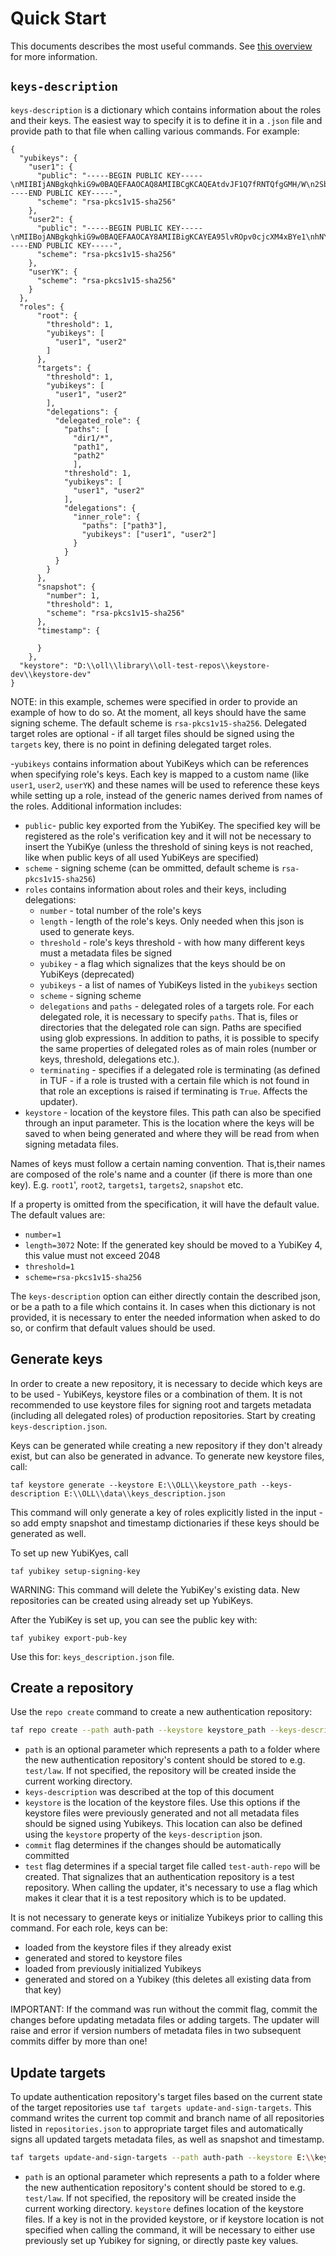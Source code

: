 # Quick Start

This documents describes the most useful commands. See [this overview](repo-creation-and-update-util.md) for more information.

## `keys-description`

`keys-description` is a dictionary which contains information about the roles and their keys. The easiest way to specify it is to define it in a `.json` file and provide path to that file when calling various commands. For example:

```
{
  "yubikeys": {
    "user1": {
      "public": "-----BEGIN PUBLIC KEY-----\nMIIBIjANBgkqhkiG9w0BAQEFAAOCAQ8AMIIBCgKCAQEAtdvJF1Q7fRNTQfgGMH/W\n2Sb4O/PemLHKcBj6Q1Nadvii+lF+lfsD/VqzEuNaM2fpJpostWzJR1jdeyjRZS9G\ndToEA9iSD0MczHRLWa9a1NMcPBC/Edts1oXogk23+NSL/Ugc5H+WikDuwMMYhA3o\nNgVgAtfDfJQJFkbI033DwcYjbBmlt/gnTVNUSHuoG8M2EurchMnZZIqSawEaL82Q\nIFUhEuGSljcb/WRj6XHY7upCvjJOMN2kH/zz4kGR8j5t61TKiLiepjunuQMGg+fl\njEm4v0fandpwWLdx7kYSbftmbQjnuPhBd3g3BQ721O4dYkLA/ncca9XryLqN8Cac\ngQIDAQAB\n-----END PUBLIC KEY-----",
      "scheme": "rsa-pkcs1v15-sha256"
    },
    "user2": {
      "public": "-----BEGIN PUBLIC KEY-----\nMIIBojANBgkqhkiG9w0BAQEFAAOCAY8AMIIBigKCAYEA95lvROpv0cjcXM4xBYe1\nhNYajb/lfM+57UhTteJsTsUgFefLKJmvXLZ7gFVroHTRzMeU0UvCaEWAxFWJiPOr\nxYBOtClSiPs4e0a/safLKDX0zBwT776CqA/EJ/P6+rPc2E2fawmq1k8RzalJj+0W\nz/xr9fKyMpZU7RQjJmuLcyqfUYTdnZHADn0CDM54gBZ4dYDGGQ70Pjmc1otq4jzh\nI390O4W9Gj9yXd6SyxW2Wpj2CI3g4J0pLl2c2Wjf7Jd4PVNxLGAFOU2YLoI4F3Ri\nsACFUWjfT7p6AagSPStzIMik1YfLq+qFUlhn3KbNMAY9afkvdbTPWT+vajjsoc4c\nOAex1y/uZ2npn/5Q0lT7gMH/JxB3GmAYHCew5W6GmO2mRfNO3J8A+hqS3nKGEbfR\ncb7V176O/tdRM0HguIWAuV75khrCpGLx/fZNAMFf3Q9p0iJsx9p6gCAHERi5e4BJ\nSCBkbtVGGsQ7JM7ptSiLLgi79hIXWehZFUIjuU7a2y4xAgMBAAE=\n-----END PUBLIC KEY-----",
      "scheme": "rsa-pkcs1v15-sha256"
    },
    "userYK": {
      "scheme": "rsa-pkcs1v15-sha256"
    }
  },
  "roles": {
      "root": {
        "threshold": 1,
        "yubikeys": [
          "user1", "user2"
        ]
      },
      "targets": {
        "threshold": 1,
        "yubikeys": [
          "user1", "user2"
        ],
        "delegations": {
          "delegated_role": {
            "paths": [
              "dir1/*",
              "path1",
              "path2"
              ],
            "threshold": 1,
            "yubikeys": [
              "user1", "user2"
            ],
            "delegations": {
              "inner_role": {
                "paths": ["path3"],
                "yubikeys": ["user1", "user2"]
              }
            }
          }
        }
      },
      "snapshot": {
        "number": 1,
        "threshold": 1,
        "scheme": "rsa-pkcs1v15-sha256"
      },
      "timestamp": {

      }
    },
  "keystore": "D:\\oll\\library\\oll-test-repos\\keystore-dev\\keystore-dev"
}
```

NOTE: in this example, schemes were specified in order to provide an example of how to do so.
At the moment, all keys should have the same signing scheme.
The default scheme is `rsa-pkcs1v15-sha256`. Delegated target roles are optional - if all target files
should be signed using the `targets` key, there is no point in defining delegated target roles.

-`yubikeys` contains information about YubiKeys which can be references when specifying role's keys. Each key is
mapped to a custom name (like `user1`, `user2`, `userYK`) and these names will be used to reference these keys
while setting up a role, instead of the generic names derived from names of the roles. Additional information
includes:
  - `public`- public key exported from the YubiKey. The specified key will be registered as the role's verification
  key and it will not be necessary to insert the YubiKye (unless the threshold of sining keys is not reached, like when
  public keys of all used YubiKeys are specified)
  - `scheme` - signing scheme (can be ommitted, default scheme is `rsa-pkcs1v15-sha256`)
- `roles` contains information about roles and their keys, including delegations:
  -  `number` - total number of the role's keys
  - `length` - length of the role's keys. Only needed when this json is used to generate keys.
  - `threshold` - role's keys threshold - with how many different keys must a metadata files be signed
  - `yubikey` - a flag which signalizes that the keys should be on YubiKeys (deprecated)
  - `yubikeys` - a list of names of YubiKeys listed in the `yubikeys` section
  - `scheme` - signing scheme
  - `delegations` and `paths` - delegated roles of a targets role. For each delegated role, it is necessary to specify `paths`. That is, files or directories that the delegated role can sign. Paths are specified using glob expressions. In addition to paths, it is possible to specify the same properties of delegated roles as of main roles (number or keys, threshold, delegations etc.).
  - `terminating` - specifies if a delegated role is terminating (as defined in TUF - if a role is trusted with a certain file which is not found in that role an exceptions is raised if terminating is `True`. Affects the updater).
- `keystore` - location of the keystore files. This path can also be specified through an input parameter. This is the location where the keys will be saved to when being generated and where they will be read from when signing metadata files.

Names of keys must follow a certain naming convention. That is,their names are composed of the role's name
and a counter (if there is more than one key). E.g. `root1`', `root2`, `targets1`, `targets2`, `snapshot` etc.

If a property is omitted from the specification, it will have the default value. The default values are:
- `number=1`
- `length=3072` Note: If the generated key should be moved to a YubiKey 4, this value must not exceed 2048
- `threshold=1`
- `scheme=rsa-pkcs1v15-sha256`

The `keys-description` option can either directly contain the described json, or be a path to a file
which contains it.
In cases when this dictionary is not provided, it is necessary to enter the needed
information when asked to do so, or confirm that default values should be used.

## Generate keys

In order to create a new repository, it is necessary to decide which keys are to be used - YubiKeys, keystore files
or a combination of them. It is not recommended to use keystore files for signing root and targets metadata (including all delegated roles) of production repositories. Start by creating `keys-description.json`.

Keys can be generated while creating a new repository if they don't already exist, but can also be generated in advance.
To generate new keystore files, call:

`taf keystore generate --keystore E:\\OLL\\keystore_path --keys-description E:\\OLL\\data\\keys_description.json`

This command will only generate a key of roles explicitly listed in the input - so add empty snapshot and timestamp
dictionaries if these keys should be generated as well.

To set up new YubiKyes, call

`taf yubikey setup-signing-key`

WARNING: This command will delete the YubiKey's existing data. New repositories can be created using already set
up YubiKeys.

After the YubiKey is set up, you can see the public key with:

`taf yubikey export-pub-key`

Use this for: `keys_description.json` file.

## Create a repository

Use the `repo create` command to create a new authentication repository:

```bash
taf repo create --path auth-path --keystore keystore_path --keys-description keys-description.json --commit --test
```

- `path` is an optional parameter which represents a path to a folder where the new authentication repository's content should be stored to e.g. `test/law`. If not specified, the repository will be created inside the current working directory.
- `keys-description` was described at the top of this document
- `keystore` is the location of the keystore files. Use this options if the keystore files were previously generated and not all metadata files should be signed using Yubikeys. This location can also be defined using the `keystore` property of the `keys-description` json.
- `commit` flag determines if the changes should be automatically committed
- `test`  flag determines if a special target file called `test-auth-repo` will be created. That
signalizes that an authentication repository is a test repository. When calling the updater,
it's necessary to use a flag which makes it clear that it is a test repository which is to
be updated.

It is not necessary to generate keys or initialize Yubikeys prior to calling this command.
For each role, keys can be:
- loaded from the keystore files if they already exist
- generated and stored to keystore files
- loaded from previously initialized Yubikeys
- generated and stored on a Yubikey (this deletes all existing data from that key)

IMPORTANT: If the command was run without the commit flag, commit the changes before updating metadata files
or adding targets. The updater will raise and error if version numbers of metadata files in two subsequent
commits differ by more than one!

## Update targets

To update authentication repository's target files based on the current state of the target repositories use
`taf targets update-and-sign-targets`.  This command writes the current top commit and branch name of all
repositories listed in `repositories.json` to appropriate target files and automatically signs all updated
targets metadata files, as well as snapshot and timestamp.

```bash
taf targets update-and-sign-targets --path auth-path --keystore E:\\keystore
```

- `path` is an optional parameter which represents a path to a folder where the new authentication repository's content should be stored to e.g. `test/law`. If not specified, the repository will be created inside the current working directory.
`keystore` defines location of the keystore files. If a key is not in the provided keystore, or if keystore
location is not specified when calling the command, it will be necessary to either use previously set up
Yubikey for signing, or directly paste key values.
